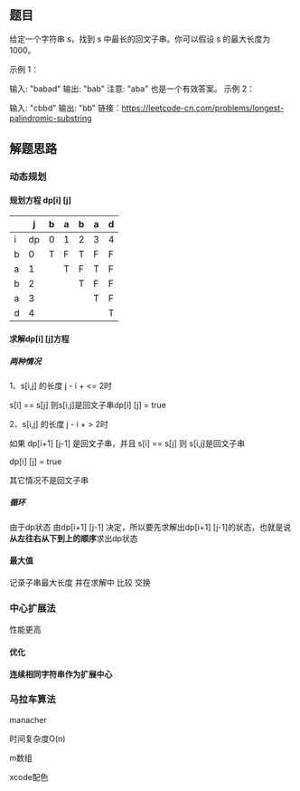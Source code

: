 ## 题目

给定一个字符串 s，找到 s 中最长的回文子串。你可以假设 s 的最大长度为 1000。

示例 1：

输入: "babad"
输出: "bab"
注意: "aba" 也是一个有效答案。
示例 2：

输入: "cbbd"
输出: "bb"
链接：https://leetcode-cn.com/problems/longest-palindromic-substring

## 解题思路



### 动态规划

#### 规划方程 dp[i] [j]

|      | j    | b    | a    | b    | a    | d    |
| ---- | ---- | ---- | ---- | ---- | ---- | ---- |
| i    | dp   | 0    | 1    | 2    | 3    | 4    |
| b    | 0    | T    | F    | T    | F    | F    |
| a    | 1    |      | T    | F    | T    | F    |
| b    | 2    |      |      | T    | F    | F    |
| a    | 3    |      |      |      | T    | F    |
| d    | 4    |      |      |      |      | T    |

#### 求解dp[i] [j]方程

##### 两种情况

1、s[i,j]  的长度 j - i + <= 2时

s[i] == s[j] 则s[i,j]是回文子串dp[i] [j] = true

2、s[i,j]  的长度 j - i + > 2时

如果 dp[i+1] [j-1] 是回文子串，并且 s[i] == s[j] 则 s[i,j]是回文子串

dp[i] [j] = true

其它情况不是回文子串

##### 循环

由于dp状态 由dp[i+1] [j-1] 决定，所以要先求解出dp[i+1] [j-1]的状态，也就是说 **从左往右从下到上的顺序**求出dp状态 



#### 最大值

记录子串最大长度 并在求解中 比较 交换



### 中心扩展法

性能更高



#### 优化

**连续相同字符串作为扩展中心**



### 马拉车算法

manacher

时间复杂度O(n)



m数组



xcode配色